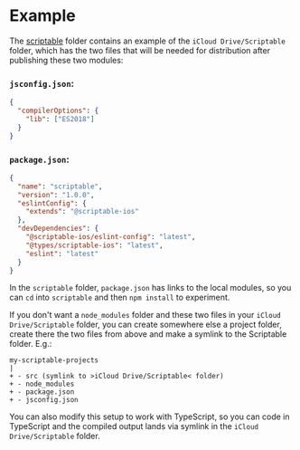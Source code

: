 # Example

The [scriptable](./scriptable) folder contains an example of the `iCloud Drive/Scriptable` folder, which has the two files that will be needed for distribution after publishing these two modules:

### `jsconfig.json`:
```json
{
  "compilerOptions": {
    "lib": ["ES2018"]
  }
}
```

### `package.json`:
```json
{
  "name": "scriptable",
  "version": "1.0.0",
  "eslintConfig": {
    "extends": "@scriptable-ios"
  },
  "devDependencies": {
    "@scriptable-ios/eslint-config": "latest",
    "@types/scriptable-ios": "latest",
    "eslint": "latest"
  }
}
```

In the `scriptable` folder, `package.json` has links to the local modules, so you can `cd` into `scriptable` and then `npm install` to experiment.

If you don't want a `node_modules` folder and these two files in your `iCloud Drive/Scriptable` folder, you can create somewhere else a project folder, create there the two files from above and make a symlink to the Scriptable folder. E.g.:

```
my-scriptable-projects
|
+ - src (symlink to >iCloud Drive/Scriptable< folder)
+ - node_modules
+ - package.json
+ - jsconfig.json
```

You can also modify this setup to work with TypeScript, so you can code in TypeScript and the compiled output lands via symlink in the `iCloud Drive/Scriptable` folder.
